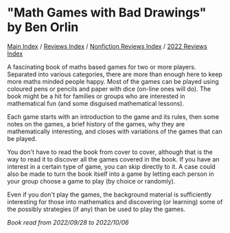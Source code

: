 # "Math Games with Bad Drawings" by Ben Orlin

[Main Index](../../../README.md) / [Reviews Index](../../README.md) / [Nonfiction Reviews Index](../README.md) / [2022 Reviews Index](README.md)

A fascinating book of maths based games for two or more players. Separated into various categories, there are more than enough here to keep more maths minded people happy. Most of the games can be played using coloured pens or pencils and paper with dice (on-line ones will do). The book might be a hit for families or groups who are interested in mathematical fun (and some disguised mathematical lessons).

Each game starts with an introduction to the game and its rules, then some notes on the games, a brief history of the games, why they are mathematically interesting, and closes with variations of the games that can be played.

You don't have to read the book from cover to cover, although that is the way to read it to discover all the games covered in the book. If you have an interest in a certain type of game, you can skip directly to it. A case could also be made to turn the book itself into a game by letting each person in your group choose a game to play (by choice or randomly).

Even if you don't play the games, the background material is sufficiently interesting for those into mathematics and discovering (or learning) some of the possibly strategies (if any) than be used to play the games.

*Book read from 2022/09/28 to 2022/10/06*
